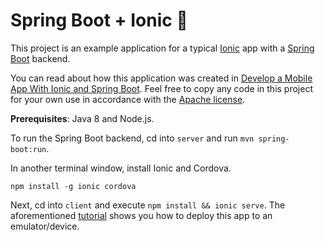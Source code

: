 # Spring Boot + Ionic 🍻

This project is an example application for a typical [Ionic](https://ionicframework.com/) app with a [Spring Boot](https://projects.spring.io/spring-boot/) backend.

You can read about how this application was created in [Develop a Mobile App With Ionic and Spring Boot](http://developer.okta.com/blog/2017/05/17/develop-a-mobile-app-with-ionic-and-spring-boot). Feel free to copy any code in this project for your own use in accordance with the [Apache license](LICENSE).

**Prerequisites**: Java 8 and Node.js.

To run the Spring Boot backend, cd into `server` and run `mvn spring-boot:run`.

In another terminal window, install Ionic and Cordova.

```
npm install -g ionic cordova
```

Next, cd into `client` and execute `npm install && ionic serve`. The aforementioned [tutorial](http://developer.okta.com/blog/2017/05/17/develop-a-mobile-app-with-ionic-and-spring-boot) shows you how to deploy this app to an emulator/device. 
